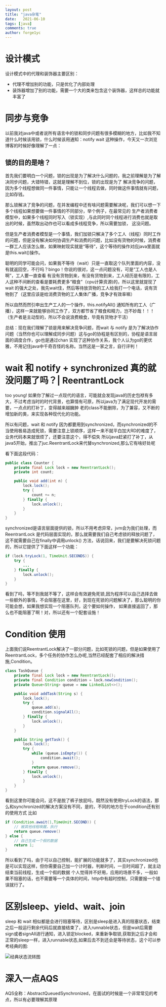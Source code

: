 ```yaml
---
layout: post
title: "java杂笔"
date:   2021-06-10
tags: [java]
comments: true
author: forge1yc 
---
```


# 设计模式
设计模式中的代理和装饰器主要区别：
* 代理不增加别的功能，只是优化了内部处理
* 装饰器增加了别的功能，需要一个大的类来包含这个装饰器，这样总的功能就丰富了


# 同步与竞争
以前我对java中或者说所有语言中的锁和同步问题有很多模糊的地方，比如我不知道什么时候该用锁，什么时候该用通知：notify
wait 这种操作，今天又一次浏览博客的时候好像理解了一点：

## 锁的目的是啥？
首先我们要明白一个问题，锁的出现是为了解决什么问题的，我之前理解是为了解决同步问题，大错特错，这就是理解不到位，锁的出现是为了
解决竞争的问题，因为多个线程想做同一件事情，只能让一个线程去做，同时做这件事情就有问题，比如存钱。

那么锁解决了竞争的问题，在并发编程中还有啥问题需要解决呢，我们可以想一下多个线程如果想要做一件事情的不同部分，举个例子，在最常见的
生产者消费者模型中，如果多个线程同时写入（锁实现）,与此同时同个线程进行消费也就是取出的时候，虽然取出动作也可以看成多线程竞争，所以需要加锁，
这没问题。

但是生产者消费者模型是一个事情，我们加锁只解决了多个工人（线程）同时工作的问题，但是没有解决如何协调生产和消费的问题，比如没有货物的时候，消费者
一群工人应该怎么做，如果映射现实就是“等待”，这个等待的操作对应java里面就是this.wait()操作。

聪明的同学可能会问，如果我不等待（wait）只是一直取这个队列里面的内容，没有就返回空，不行吗？bingo！你说的很对，这一点问题没有，可是“工人也是人啊”，工人要一直查看
有没有货物到来，有没有货物到来，工人经历是有限的，工人这种不间断的查看是要耗费更多“粮食”（cpu计算资源)的，所以这里就提现了wait
的强大之处，我先wait住，然后等待放货物的工人给我打一个电话，说有货物到了（这里应该是给消费货物的工人集体广播，竞争才有效率嘛）

所以自然而然引申出生产工人的一个操作，this.notifyAll()
通知所有的工人（广播），这样一来就能够协同工作了，双方都节省了粮食和精力，岂不妙哉！！！（生产者是主动型的，所以不会说浪费粮食，毕竟有货物才干活）

总结：现在我们理解了锁是用来解决竞争问题，而wait 与  notify
是为了解决协作问题（当然你也可以理解成同步问题）这与go的协程是有区别的，协程是语言层面的调度合作，go也是通过chan
实现了这种协作关系，我个人认为go的更优雅，不用记住java中千奇百怪的名称。当然这是一家之言，自行评判！

# wait 和 notify + synchronized 真的就没问题了吗？| ReentrantLock
too young!
如果你了解过一点现代的语言，可能就会发现java的历史包袱有多大，不过考虑当时的时代背景，也算情有可原，所以java为了满足现代开发的需要，一点点的打补丁，变得越来越臃肿
老的class不能删除，为了兼容，又不断的增加新的类，来实现各种现代化的功能。

所以有问题，wait 和 notify
因为都要用到synchronized，而synchronized的不当使用极易造成死锁，需要注意上锁顺序，这样一来不就平白加大RD的难度了，业务代码本来就很烦了，还要注意这个，得不偿失
所以java赶紧打了补丁，从java5开始，推出了juc.ReentrantLock来代替synchronized,那么它有啥好处呢

看下面这段代码：
```java
public class Counter {
    private final Lock lock = new ReentrantLock();
    private int count;

    public void add(int n) {
        lock.lock();
        try {
            count += n;
        } finally {
            lock.unlock();
        }
    }
}
```
synchronized是语言层面提供的锁，所以不用考虑异常，jvm会为我们处理，而ReentrantLock
是代码层面实现的，那么就需要我们自己考虑锁的释放问题了，这不就需要自己在finally中调用unlock()
方法，话说回来，我们是要解决死锁问题的，所以它提供了下面这样一个功能：
```java
if (lock.tryLock(1, TimeUnit.SECONDS)) {
    try {
        ...
    } finally {
        lock.unlock();
    }
}
```
看到了吗，等不到我就不等了，这样会有效避免死锁,因为程序可以自己选择去做一些额外的事情，不会阻塞在这里，好，到现在死锁的问题解决了，那么聪明的你可能会想，如果我想实现一个阻塞队列，这个要如何操作，
如果直接返回了，那么也不能阻塞了啊！对，所以还有一个配套设施！

# Condition 使用
上面我们说ReentrantLock解决了一部分问题，比如死锁的问题，但是如果使用了ReentrantLock，多个任务的协作怎么办呢,当然已经配套了相应的解决措施,Condition。
```java
class TaskQueue {
    private final Lock lock = new ReentrantLock();
    private final Condition condition = lock.newCondition();
    private Queue<String> queue = new LinkedList<>();

    public void addTask(String s) {
        lock.lock();
        try {
            queue.add(s);
            condition.signalAll();
        } finally {
            lock.unlock();
        }
    }

    public String getTask() {
        lock.lock();
        try {
            while (queue.isEmpty()) {
                condition.await();
            }
            return queue.remove();
        } finally {
            lock.unlock();
        }
    }
}
```
看到这里你可能会问，这不是脱了裤子放屁吗，既然没有使用tryLock的语法，那么和synchronized的解决方案没有不同，是的，不同的地方在于condition还有别的使用方式
比如
```java
if (Condition.await(1,TimeUnit.SECOND)) {
    // 被其他线程唤醒，执行
    return queue.remove()
} else {
    // 自己生成一个假的数据
    return 1;
}
```
所以看到了吗，由于可以自己控制，能扩展的功能就多了，其实synchronized也是可以实现这样，但你需要自己加一个计时器，判断时间，一旦时间超了，就主动结束当前线程，生成一个假的数据
个人觉得并不好用，应用的场景不多，一般如果不阻塞的话，也不需要等一个具体的时间，http中有超时控制，只需要报一个错误就行了。


# 区别sleep、yield、wait、join
sleep 和 wait 相似都是会进行阻塞等待，区别是sleep是进入真的阻塞状态，结束之后一般运行剩余代码后就直接结束了，进入runnable状态，但是wait后需要sign或者signAll进行通知，进入锁定blocked，来重新争取锁,获取到之后才会和
正常的sleep一样，进入runnable状态,如果后去不到还会是等待状态，这个可以参考经典的图:

![经典状态流转图](https://img2018.cnblogs.com/blog/137084/201908/137084-20190813080541362-1019213130.png)

# 深入一点AQS
AQS全称：AbstractQueuedSynchronized，在面试的时候是一个非常常见的考点，所以有必要理解其原理


